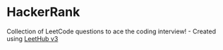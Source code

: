 # HackerRank
Collection of LeetCode questions to ace the coding interview! - Created using [LeetHub v3](https://github.com/raphaelheinz/LeetHub-3.0)

